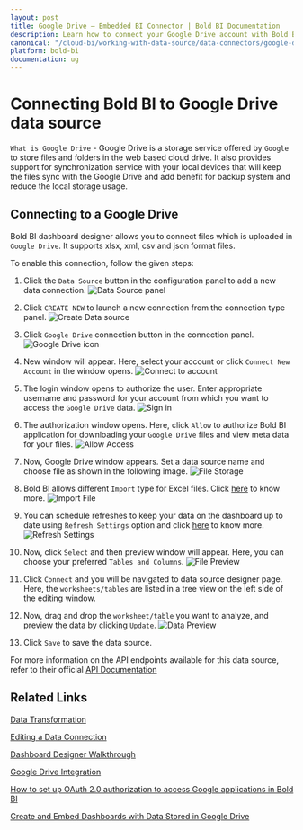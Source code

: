 ```yaml
---
layout: post
title: Google Drive – Embedded BI Connector | Bold BI Documentation
description: Learn how to connect your Google Drive account with Bold BI Embedded, read CSV, JSON, XML and XLSX files and create data source for widget configuration.
canonical: "/cloud-bi/working-with-data-source/data-connectors/google-drive/"
platform: bold-bi
documentation: ug
---
```

   
# Connecting Bold BI to Google Drive data source
`What is Google Drive` - Google Drive is a storage service offered by `Google` to store files and folders in the web based cloud drive. It also provides support for synchronization service with your local devices that will keep the files sync with the Google Drive and add benefit for backup system and reduce the local storage usage. 

## Connecting to a Google Drive
Bold BI dashboard designer allows you to connect files which is uploaded in `Google Drive`. It supports xlsx, xml, csv and json format files.
  
To enable this connection, follow the given steps:

1. Click the `Data Source` button in the configuration panel to add a new data connection.
![Data Source panel](/static/assets/embedded/working-with-datasource/data-connectors/images/GoogleDrive/datasource.png)
   
2. Click `CREATE NEW` to launch a new connection from the connection type panel. 
![Create Data source](/static/assets/embedded/working-with-datasource/data-connectors/images/GoogleDrive/createdatasource.png)

3. Click `Google Drive` connection button in the connection panel. 
![Google Drive icon](/static/assets/embedded/working-with-datasource/data-connectors/images/GoogleDrive/driveicon.png)

4. New window will appear. Here, select your account or click `Connect New Account` in the window opens.
![Connect to account](/static/assets/embedded/working-with-datasource/data-connectors/images/GoogleDrive/createaccount_googledrive.png)
   
5. The login window opens to authorize the user. Enter appropriate username and password for your account from which you want to access the `Google Drive` data.
![Sign in](/static/assets/embedded/working-with-datasource/data-connectors/images/GoogleDrive/sign_in.png)

6. The authorization window opens. Here, click `Allow` to authorize Bold BI application for downloading your `Google Drive` files and view meta data for your files.
![Allow Access](/static/assets/embedded/working-with-datasource/data-connectors/images/GoogleDrive/allow_access.png)

7. Now, Google Drive window appears. Set a data source name and choose file as shown in the following image.
![File Storage](/static/assets/embedded/working-with-datasource/data-connectors/images/GoogleDrive/file_storage.png)

8. Bold BI allows different `Import` type for Excel files. Click [here](/embedded-bi/working-with-data-source/data-connectors/excel/#importing-data) to know more.
![Import File](/static/assets/embedded/working-with-datasource/data-connectors/images/GoogleDrive/import.png)

9. You can schedule refreshes to keep your data on the dashboard up to date using `Refresh Settings` option and click [here](/embedded-bi/working-with-data-source/data-connectors/excel/#refreshing-cloud-excel-data-source) to know more.
![Refresh Settings](/static/assets/embedded/working-with-datasource/data-connectors/images/GoogleDrive/refresh_settings.png)

10. Now, click `Select` and then preview window will appear. Here, you can choose your preferred `Tables and Columns`.
![File Preview](/static/assets/embedded/working-with-datasource/data-connectors/images/GoogleDrive/file_preview.png)

11. Click `Connect` and you will be navigated to data source designer page. Here, the `worksheets/tables` are listed in a tree view on the left side of the editing window.

12. Now, drag and drop the `worksheet/table` you want to analyze, and preview the data by clicking `Update`.
![Data Preview](/static/assets/embedded/working-with-datasource/data-connectors/images/GoogleDrive/data_preview.png)

13. Click `Save` to save the data source.

For more information on the API endpoints available for this data source, refer to their official [API Documentation](https://developers.google.com/identity/protocols/OAuth2)

## Related Links
[Data Transformation](/embedded-bi/working-with-data-source/transforming-data/joining-table/)

[Editing a Data Connection](/embedded-bi/working-with-data-source/editing-a-data-connection/)   

[Dashboard Designer Walkthrough](/embedded-bi/getting-started/quick-start/)

[Google Drive Integration](https://www.boldbi.com/integrations/google-drive?utm_source=syncfusion&utm_medium=documentation&utm_campaign=boldbigoolgledriveintegration)

[How to set up OAuth 2.0 authorization to access Google applications in Bold BI](https://www.boldbi.com/kb/security/how-to-set-up-oauth2-authorization-to-access-google-applications)

[Create and Embed Dashboards with Data Stored in Google Drive](https://www.boldbi.com/blog/create-and-embed-dashboard-with-google-drive-data)



  
  












  
































